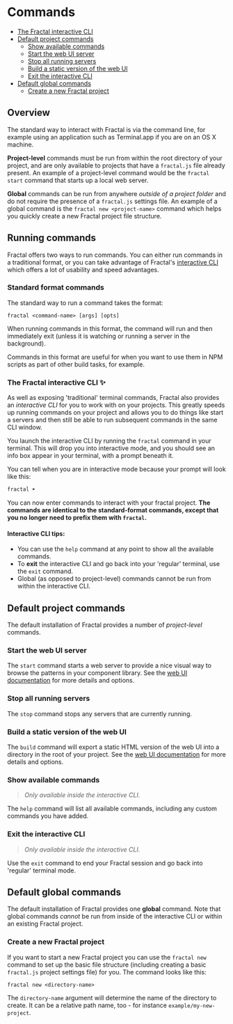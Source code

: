 # Commands

<!-- START doctoc generated TOC please keep comment here to allow auto update -->
<!-- DON'T EDIT THIS SECTION, INSTEAD RE-RUN doctoc TO UPDATE -->


- [The Fractal interactive CLI](#the-fractal-interactive-cli)
- [Default project commands](#default-project-commands)
  - [Show available commands](#show-available-commands)
  - [Start the web UI server](#start-the-web-ui-server)
  - [Stop all running servers](#stop-all-running-servers)
  - [Build a static version of the web UI](#build-a-static-version-of-the-web-ui)
  - [Exit the interactive CLI](#exit-the-interactive-cli)
- [Default global commands](#default-global-commands)
  - [Create a new Fractal project](#create-a-new-fractal-project)

<!-- END doctoc generated TOC please keep comment here to allow auto update -->

## Overview

The standard way to interact with Fractal is via the command line, for example using an application such as Terminal.app if you are on an OS X machine.

**Project-level** commands must be run from within the root directory of your project, and are only available to projects that have a `fractal.js` file already present. An example of a project-level command would be the `fractal start` command that starts up a local web server.

**Global** commands can be run from anywhere *outside of a project folder* and do not require the presence of a `fractal.js` settings file. An example of a global command is the `fractal new <project-name>` command which helps you quickly create a new Fractal project file structure.

## Running commands

Fractal offers two ways to run commands. You can either run commands in a traditional format, or you can take advantage of Fractal's [interactive CLI](#the-fractal-interactive-cli) which offers a lot of usability and speed advantages.

### Standard format commands

The standard way to run a command takes the format:

```shell
fractal <command-name> [args] [opts]
```

When running commands in this format, the command will run and then immediately exit (unless it is watching or running a server in the background).

Commands in this format are useful for when you want to use them in NPM scripts as part of other build tasks, for example.

### The Fractal interactive CLI :sparkles:

As well as exposing 'traditional' terminal commands, Fractal also provides an *interactive CLI* for you to work with on your projects. This greatly speeds up running commands on your project and allows you to do things like start a servers and then still be able to run subsequent commands in the same CLI window.

You launch the interactive CLI by running the `fractal` command in your terminal. This will drop you into interactive mode, and you should see an info box appear in your terminal, with a prompt beneath it.

You can tell when you are in interactive mode because your prompt will look like this:

```bash
fractal ➤
```

You can now enter commands to interact with your fractal project. **The commands are identical to the standard-format commands, except that you no longer need to prefix them with `fractal`.**

#### Interactive CLI tips:

* You can use the `help` command at any point to show all the available commands.
* To **exit** the interactive CLI and go back into your 'regular' terminal, use the `exit` command.
* Global (as opposed to project-level) commands cannot be run from within the interactive CLI.

## Default project commands

The default installation of Fractal provides a number of *project-level* commands.

### Start the web UI server

The `start` command starts a web server to provide a nice visual way to browse the patterns in your component library. See the [web UI documentation](/docs/web/overview.md) for more details and options.

### Stop all running servers

The `stop` command stops any servers that are currently running.

### Build a static version of the web UI

The `build` command will export a static HTML version of the web UI into a directory in the root of your project. See the [web UI documentation](/docs/web/overview.md) for more details and options.

### Show available commands

> *Only available inside the interactive CLI.*

The `help` command will list all available commands, including any custom commands you have added.

### Exit the interactive CLI

> *Only available inside the interactive CLI.*

Use the `exit` command to end your Fractal session and go back into 'regular' terminal mode.

## Default global commands

The default installation of Fractal provides one **global** command. Note that global commands *cannot* be run from inside of the interactive CLI or within an existing Fractal project.

### Create a new Fractal project

If you want to start a new Fractal project you can use the `fractal new` command to set up the basic file structure (including creating a basic `fractal.js` project settings file) for you. The command looks like this:

```shell
fractal new <directory-name>
```
The `directory-name` argument will determine the name of the directory to create. It can be a relative path name, too - for instance `example/my-new-project`.
